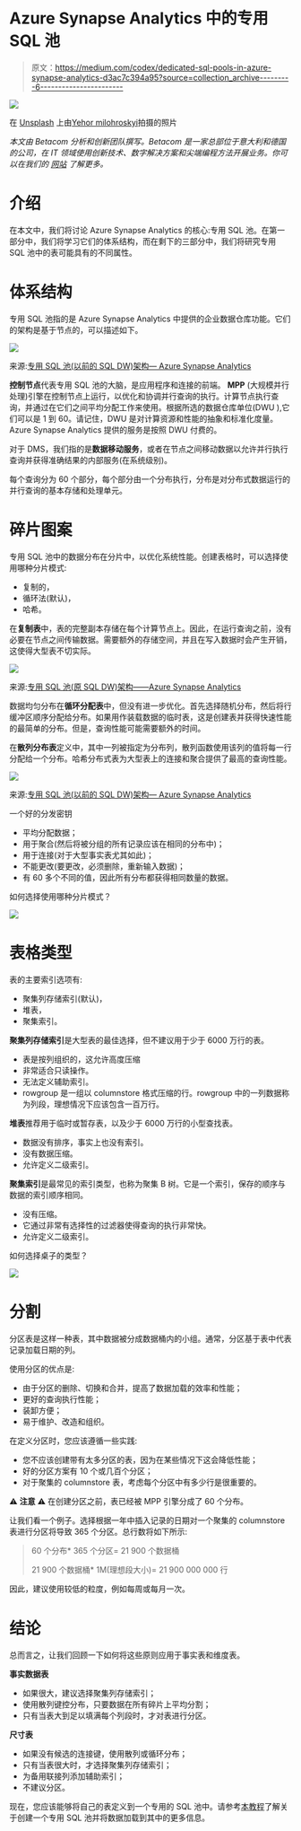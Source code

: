 # Azure Synapse Analytics 中的专用 SQL 池

> 原文：<https://medium.com/codex/dedicated-sql-pools-in-azure-synapse-analytics-d3ac7c394a95?source=collection_archive---------6----------------------->

![](img/dd5a5890275d7587bb7e2f7499c8bd2a.png)

在 [Unsplash](https://unsplash.com?utm_source=medium&utm_medium=referral) 上由[Yehor milohroskyi](https://unsplash.com/@milogrodskiy?utm_source=medium&utm_medium=referral)拍摄的照片

*本文由 Betacom 分析和创新团队撰写。Betacom 是一家总部位于意大利和德国的公司，在 IT 领域使用创新技术、数字解决方案和尖端编程方法开展业务。你可以在我们的* [*网站*](https://betacom.eu/) *了解更多。*

# 介绍

在本文中，我们将讨论 Azure Synapse Analytics 的核心:专用 SQL 池。在第一部分中，我们将学习它们的体系结构，而在剩下的三部分中，我们将研究专用 SQL 池中的表可能具有的不同属性。

# 体系结构

专用 SQL 池指的是 Azure Synapse Analytics 中提供的企业数据仓库功能。它们的架构是基于节点的，可以描述如下。

![](img/393465d0ebddd90a716657d083bcffc1.png)

来源:[专用 SQL 池(以前的 SQL DW)架构— Azure Synapse Analytics](https://docs.microsoft.com/en-us/azure/synapse-analytics/sql-data-warehouse/massively-parallel-processing-mpp-architecture)

**控制节点**代表专用 SQL 池的大脑，是应用程序和连接的前端。 **MPP** (大规模并行处理)引擎在控制节点上运行，以优化和协调并行查询的执行。计算节点执行查询，并通过在它们之间平均分配工作来使用。根据所选的数据仓库单位(DWU ),它们可以是 1 到 60。请记住，DWU 是对计算资源和性能的抽象和标准化度量。Azure Synapse Analytics 提供的服务是按照 DWU 付费的。

对于 DMS，我们指的是**数据移动服务**，或者在节点之间移动数据以允许并行执行查询并获得准确结果的内部服务(在系统级别)。

每个查询分为 60 个部分，每个部分由一个分布执行，分布是对分布式数据运行的并行查询的基本存储和处理单元。

# 碎片图案

专用 SQL 池中的数据分布在分片中，以优化系统性能。创建表格时，可以选择使用哪种分片模式:

*   复制的，
*   循环法(默认)，
*   哈希。

在**复制表**中，表的完整副本存储在每个计算节点上。因此，在运行查询之前，没有必要在节点之间传输数据。需要额外的存储空间，并且在写入数据时会产生开销，这使得大型表不切实际。

![](img/c06f34a0f338bba24f3229af13ddc040.png)

来源:[专用 SQL 池(原 SQL DW)架构——Azure Synapse Analytics](https://docs.microsoft.com/en-us/azure/synapse-analytics/sql-data-warehouse/massively-parallel-processing-mpp-architecture)

数据均匀分布在**循环分配表**中，但没有进一步优化。首先选择随机分布，然后将行缓冲区顺序分配给分布。如果用作装载数据的临时表，这是创建表并获得快速性能的最简单的分布。但是，查询性能可能需要额外的时间。

在**散列分布表**定义中，其中一列被指定为分布列，散列函数使用该列的值将每一行分配给一个分布。哈希分布式表为大型表上的连接和聚合提供了最高的查询性能。

![](img/0224ba0211c49620438e4fe26837fc58.png)

来源:[专用 SQL 池(以前的 SQL DW)架构— Azure Synapse Analytics](https://docs.microsoft.com/en-us/azure/synapse-analytics/sql-data-warehouse/massively-parallel-processing-mpp-architecture)

一个好的分发密钥

*   平均分配数据；
*   用于聚合(然后将被分组的所有记录应该在相同的分布中)；
*   用于连接(对于大型事实表尤其如此)；
*   不能更改(要更改，必须删除，重新输入数据)；
*   有 60 多个不同的值，因此所有分布都获得相同数量的数据。

如何选择使用哪种分片模式？

![](img/9a0633de71270e6af61c5bdf65c6d52e.png)

# 表格类型

表的主要索引选项有:

*   聚集列存储索引(默认)，
*   堆表，
*   聚集索引。

**聚集列存储索引**是大型表的最佳选择，但不建议用于少于 6000 万行的表。

*   表是按列组织的，这允许高度压缩
*   非常适合只读操作。
*   无法定义辅助索引。
*   rowgroup 是一组以 columnstore 格式压缩的行。rowgroup 中的一列数据称为列段，理想情况下应该包含一百万行。

**堆表**推荐用于临时或暂存表，以及少于 6000 万行的小型查找表。

*   数据没有排序，事实上也没有索引。
*   没有数据压缩。
*   允许定义二级索引。

**聚集索引**是最常见的索引类型，也称为聚集 B 树。它是一个索引，保存的顺序与数据的索引顺序相同。

*   没有压缩。
*   它通过非常有选择性的过滤器使得查询的执行非常快。
*   允许定义二级索引。

如何选择桌子的类型？

![](img/efa44a93404a44b34397cb979929fd72.png)

# 分割

分区表是这样一种表，其中数据被分成数据桶内的小组。通常，分区基于表中代表记录加载日期的列。

使用分区的优点是:

*   由于分区的删除、切换和合并，提高了数据加载的效率和性能；
*   更好的查询执行性能；
*   装卸方便；
*   易于维护、改造和组织。

在定义分区时，您应该遵循一些实践:

*   您不应该创建带有太多分区的表，因为在某些情况下这会降低性能；
*   好的分区方案有 10 个或几百个分区；
*   对于聚集的 columnstore 表，考虑每个分区中有多少行是很重要的。

⚠️ **注意** ⚠️
在创建分区之前，表已经被 MPP 引擎分成了 60 个分布。

让我们看一个例子。选择根据一年中插入记录的日期对一个聚集的 columnstore 表进行分区将导致 365 个分区。总行数将如下所示:

> 60 个分布* 365 个分区= 21 900 个数据桶
> 
> 21 900 个数据桶* 1M(理想段大小)= 21 900 000 000 行

因此，建议使用较低的粒度，例如每周或每月一次。

# 结论

总而言之，让我们回顾一下如何将这些原则应用于事实表和维度表。

**事实数据表**

*   如果很大，建议选择聚集列存储索引；
*   使用散列键控分布，只要数据在所有碎片上平均分割；
*   只有当表大到足以填满每个列段时，才对表进行分区。

**尺寸表**

*   如果没有候选的连接键，使用散列或循环分布；
*   只有当表很大时，才选择聚集列存储索引；
*   为备用联接列添加辅助索引；
*   不建议分区。

现在，您应该能够将自己的表定义到一个专用的 SQL 池中。请参考[本教程](https://docs.microsoft.com/en-us/azure/synapse-analytics/sql-data-warehouse/create-data-warehouse-portal)了解关于创建一个专用 SQL 池并将数据加载到其中的更多信息。
